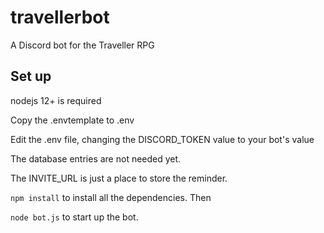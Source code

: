 # travellerbot
A Discord bot for the Traveller RPG

## Set up

nodejs 12+ is required

Copy the .envtemplate to .env

Edit the .env file, changing the DISCORD_TOKEN value to your bot's value

The database entries are not needed yet.

The INVITE_URL is just a place to store the reminder.

``npm install`` to install all the dependencies. Then

``node bot.js`` to start up the bot.
